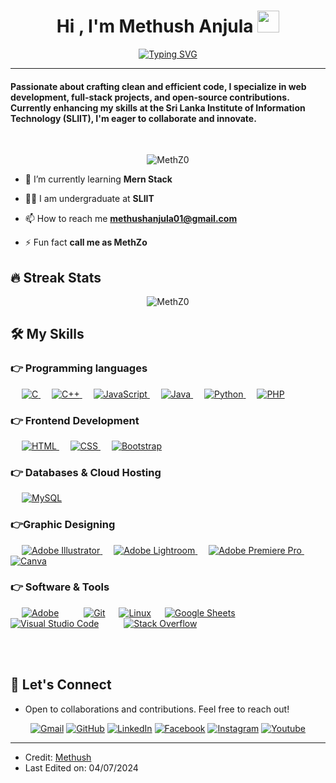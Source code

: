 
<h1 align="center">Hi , I'm Methush Anjula <img src="https://media.giphy.com/media/hvRJCLFzcasrR4ia7z/giphy.gif" width="35"></h1>
<p align="center"><a href="https://git.io/typing-svg"><img src="https://readme-typing-svg.herokuapp.com?font=Fira+Code&pause=1000&random=false&width=435&lines=Software+Engineer+Student;Undergraduate+Student+at+SLIIT;A+passionate+software+developer;Animator+%7C+Environment+Designer;Always+learning+new+things" alt="Typing SVG"></a>
</p>
<hr/>
<h4 align="lefy">Passionate about crafting clean and efficient code, I specialize in web development, full-stack projects, and open-source contributions. Currently enhancing my skills at the Sri Lanka Institute of Information Technology (SLIIT), I'm eager to collaborate and innovate.</h4>
<br>
<p align="center"> <img src="https://komarev.com/ghpvc/?username=MethZ0&label=Profile%20views&color=0e75b6&style=plastic" alt="MethZ0" /> </p>

- 🌱 I’m currently learning **Mern Stack**

- 👨‍💻 I am undergraduate at **SLIIT**

- 📫 How to reach me **methushanjula01@gmail.com**

- ⚡ Fun fact **call me as MethZo**



## 🔥 Streak Stats
<p align="center"><img src="https://github-readme-streak-stats.herokuapp.com/?user=MethZ0&theme=algolia" alt="MethZ0"  /></p>


## 🛠️ My Skills

### 👉 Programming languages

<p align="left"> 
  &emsp; 
  <a href="https://www.cprogramming.com/" target="_blank"> 
    <img alt="C" src="https://img.shields.io/badge/C%20-%232370ED.svg?logo=c&logoColor=white">
  </a> 
  &emsp;
  <a href="https://www.w3schools.com/cpp/" target="_blank"> 
    <img alt="C++" src="https://img.shields.io/badge/C++%20-%2300599C.svg?logo=c%2B%2B&logoColor=white">
  </a> 
  &emsp;
  <a href="https://developer.mozilla.org/en-US/docs/Web/JavaScript" target="_blank"> 
     <img alt="JavaScript" src="https://img.shields.io/badge/JavaScript%20-%23F7DF1E.svg?logo=javascript&logoColor=black">
   </a>
  &emsp;
  <a href="https://www.java.com" target="_blank"> 
    <img alt="Java" src="https://img.shields.io/badge/Java-%23007396.svg?logo=java&logoColor=white">
  </a>
  &emsp;
   <a href="https://www.python.org" target="_blank">
    <img alt="Python" src="https://img.shields.io/badge/Python%20-%2314354C.svg?logo=python&logoColor=white">
  </a>
  &emsp;
  <a href="https://www.php.net/">
    <img alt="PHP" src="https://img.shields.io/badge/PHP-%23777BB4.svg?logo=php&logoColor=white"/>
  </a>
</p>

### 👉 Frontend Development
<p align="left"> 
  &emsp; 
  <a href="https://www.w3.org/html/" target="_blank"> 
   <img alt="HTML" src="https://img.shields.io/badge/HTML5%20-%23E34F26.svg?logo=html5&logoColor=white">
  </a>   
  &emsp;
  <a href="https://www.w3schools.com/css/" target="_blank">
    <img alt="CSS" src="https://img.shields.io/badge/CSS%20-%231572B6.svg?logo=css3&logoColor=white">
  </a> 
   &emsp;
  <a href="https://getbootstrap.com" target="_blank"> 
    <img alt="Bootstrap" src="https://img.shields.io/badge/Bootstrap-%23563D7C.svg?style=flat&logo=bootstrap&logoColor=white"/>
  </a>
</p>

### 👉 Databases & Cloud Hosting
<p align="left">
  &emsp;
    <a href="https://www.mysql.com/"><img alt="MySQL" src="https://img.shields.io/badge/MySQL-%2300f.svg?style=flat&llogo=mysql&logoColor=white"></a>
  &emsp;
 </p>
  
### 👉Graphic Designing
<p align="left">
  &emsp;
  	
  
   <a href="https://www.adobe.com/in/products/illustrator.html" target="_blank"> 
    <img alt="Adobe Illustrator" src="https://img.shields.io/badge/Adobe Illustrator-%23FF9A00.svg?style=flat&logo=adobeillustrator&logoColor=white"/>
  </a> 
  &emsp;
  <a href="https://www.adobe.com/in/products/photoshop-lightroom.html" target="_blank"> 
    <img alt="Adobe Lightroom" src="https://img.shields.io/badge/Adobe Lightroom-%2300f.svg?style=flat&logo=adobelightroom&logoColor=white"/>
  </a>
   &emsp;
  <a href="https://www.adobe.com/in/products/premiere.html" target="_blank"> 
   <img alt="Adobe Premiere Pro" src="https://img.shields.io/badge/Adobe Premiere Pro-%2300f.svg?style=flat&logo=adobepremierepro&logoColor=white"/>
  </a>
    &emsp;
  <a href="#">
  	<img alt="Canva" src="https://img.shields.io/badge/Canva-%2300C4CC.svg?style=flat&logo=Canva&logoColor=white"/>
  </a>
 </p>

 ### 👉 Software & Tools
 
<p>
  &emsp;
    <a href="#"><img alt="Adobe" src="https://img.shields.io/badge/Adobe%20-%23FF0000.svg?logo=adobe&logoColor=white"></a>
  &emsp;
  &emsp;  
    <a href="#"><img alt="Git" src="https://img.shields.io/badge/Git%20-%23F05033.svg?logo=git&logoColor=white"></a>
  &emsp;
    <a href="#"><img alt="Linux" src="https://img.shields.io/badge/Linux-FCC624?style=flat&logo=linux&logoColor=black"></a>
  &emsp;
    <a href="#"><img alt="Google Sheets" src="https://img.shields.io/badge/Google%20Sheets%20-%2334A853.svg?logo=google%20sheets&logoColor=white"></a>
  &emsp;
    <a href="#"><img alt="Visual Studio Code" src="https://img.shields.io/badge/Visual%20Studio%20Code-0078d7.svg?logo=visual-studio-code&logoColor=white"></a>
  &emsp;
  &emsp;
    <a href="#"><img alt="Stack Overflow" src="https://img.shields.io/badge/-Stack%20Overflow-FE7A16?logo=stack-overflow&logoColor=white"></a>
  &emsp;
</p>

<br/>

<br/>

## 🤝 Let's Connect
- Open to collaborations and contributions. Feel free to reach out!
<p align="center">
	<a href="mailto:methushanjula01@gmail.com"><img src="https://img.icons8.com/bubbles/50/000000/gmail.png" alt="Gmail"/></a>
	<a href="https://github.com/MethZ0"><img src="https://img.icons8.com/bubbles/50/000000/github.png" alt="GitHub"/></a>
	<a href="https://www.linkedin.com/in/methushanjula"><img src="https://img.icons8.com/bubbles/50/000000/linkedin.png" alt="LinkedIn"/></a>
	<a href="https://www.facebook.com/methush.anjula"><img src="https://img.icons8.com/bubbles/50/000000/facebook-new.png" alt="Facebook"/></a>
	<a href="https://www.instagram.com/methush_/"><img src="https://img.icons8.com/bubbles/50/000000/instagram.png" alt="Instagram"/></a>
	<a href="https://www.youtube.com/channel/UCgVnjH595qVjILrbc7K96tA"><img src="https://img.icons8.com/bubbles/50/000000/youtube.png" alt="Youtube"/></a>
	
</p>

<hr/>

* Credit: [Methush](https://github.com/MethZ0)
* Last Edited on: 04/07/2024
